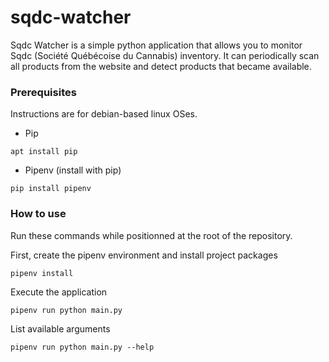 # sqdc-watcher

Sqdc Watcher is a simple python application that allows you to monitor Sqdc (Société Québécoise du Cannabis) inventory.
It can periodically scan all products from the website and detect products that became available.

### Prerequisites

Instructions are for debian-based linux OSes.

- Pip

`apt install pip`

- Pipenv (install with pip)

`pip install pipenv`

### How to use

Run these commands while positionned at the root of the repository.

First, create the pipenv environment and install project packages

`pipenv install`

Execute the application

`pipenv run python main.py`

List available arguments

`pipenv run python main.py --help`
